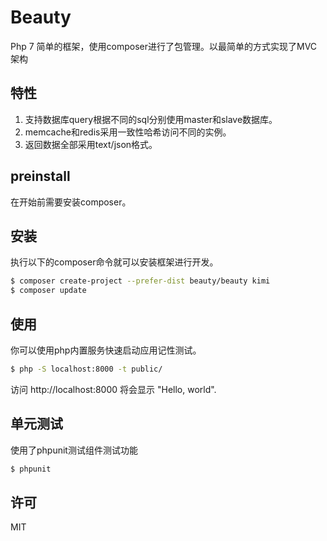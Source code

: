 # Beauty
Php 7 简单的框架，使用composer进行了包管理。以最简单的方式实现了MVC架构

## 特性
 1. 支持数据库query根据不同的sql分别使用master和slave数据库。
 2. memcache和redis采用一致性哈希访问不同的实例。
 3. 返回数据全部采用text/json格式。

## preinstall
在开始前需要安装composer。

## 安装
执行以下的composer命令就可以安装框架进行开发。
```bash
$ composer create-project --prefer-dist beauty/beauty kimi
$ composer update
```

## 使用
你可以使用php内置服务快速启动应用记性测试。
```bash
$ php -S localhost:8000 -t public/
```

访问 http://localhost:8000 将会显示 "Hello, world".

## 单元测试
使用了phpunit测试组件测试功能

```bash
$ phpunit
```

## 许可
MIT
